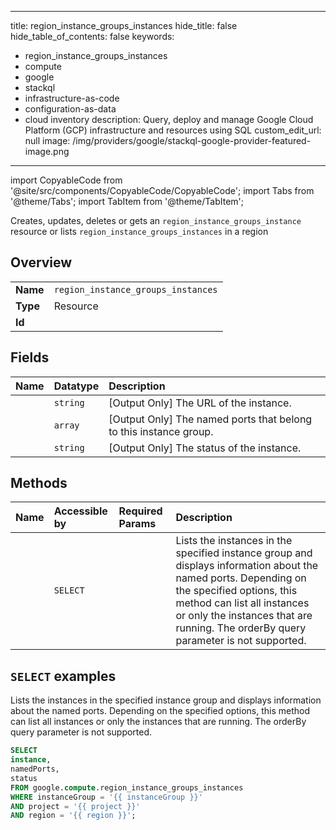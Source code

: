 
---
title: region_instance_groups_instances
hide_title: false
hide_table_of_contents: false
keywords:
  - region_instance_groups_instances
  - compute
  - google
  - stackql
  - infrastructure-as-code
  - configuration-as-data
  - cloud inventory
description: Query, deploy and manage Google Cloud Platform (GCP) infrastructure and resources using SQL
custom_edit_url: null
image: /img/providers/google/stackql-google-provider-featured-image.png
---

import CopyableCode from '@site/src/components/CopyableCode/CopyableCode';
import Tabs from '@theme/Tabs';
import TabItem from '@theme/TabItem';

Creates, updates, deletes or gets an <code>region_instance_groups_instance</code> resource or lists <code>region_instance_groups_instances</code> in a region

## Overview
<table><tbody>
<tr><td><b>Name</b></td><td><code>region_instance_groups_instances</code></td></tr>
<tr><td><b>Type</b></td><td>Resource</td></tr>
<tr><td><b>Id</b></td><td><CopyableCode code="google.compute.region_instance_groups_instances" /></td></tr>
</tbody></table>

## Fields
| Name | Datatype | Description |
|:-----|:---------|:------------|
| <CopyableCode code="instance" /> | `string` | [Output Only] The URL of the instance. |
| <CopyableCode code="namedPorts" /> | `array` | [Output Only] The named ports that belong to this instance group. |
| <CopyableCode code="status" /> | `string` | [Output Only] The status of the instance. |

## Methods
| Name | Accessible by | Required Params | Description |
|:-----|:--------------|:----------------|:------------|
| <CopyableCode code="list_instances" /> | `SELECT` | <CopyableCode code="instanceGroup, project, region" /> | Lists the instances in the specified instance group and displays information about the named ports. Depending on the specified options, this method can list all instances or only the instances that are running. The orderBy query parameter is not supported. |

## `SELECT` examples

Lists the instances in the specified instance group and displays information about the named ports. Depending on the specified options, this method can list all instances or only the instances that are running. The orderBy query parameter is not supported.

```sql
SELECT
instance,
namedPorts,
status
FROM google.compute.region_instance_groups_instances
WHERE instanceGroup = '{{ instanceGroup }}'
AND project = '{{ project }}'
AND region = '{{ region }}'; 
```
